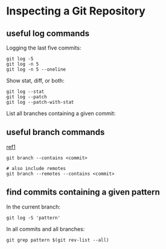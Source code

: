 # Inspecting a Git Repository

## useful log commands

Logging the last five commits:

```shell
git log -5
git log -n 5
git log -n 5 --oneline
```

Show stat, diff, or both:
```shell
git log --stat
git log --patch
git log --patch-with-stat
```

List all branches containing a given commit:

## useful branch commands

[ref1](https://stackoverflow.com/questions/1419623/how-to-list-branches-that-contain-a-given-commit)

```shell
git branch --contains <commit>

# also include remotes
git branch --remotes --contains <commit>
```

## find commits containing a given pattern

In the current branch:

```shell
git log -S 'pattern'
```

In all commits and all branches:

```shell
git grep pattern $(git rev-list --all)
```

